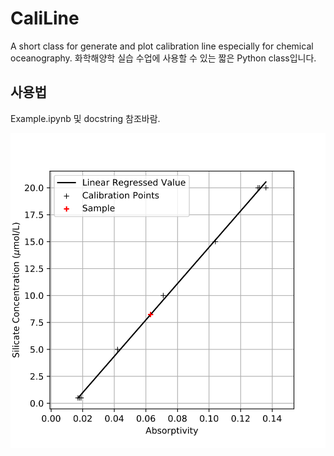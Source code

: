 # CaliLine
A short class for generate and plot calibration line especially for chemical oceanography. 
화학해양학 실습 수업에 사용할 수 있는 짧은 Python class입니다. 

## 사용법
Example.ipynb 및 docstring 참조바람. 

![Sample_Output](./output.svg)
